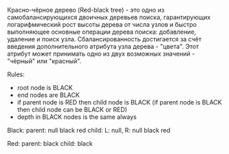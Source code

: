 Красно-чёрное дерево (Red-black tree) - это одно из самобалансирующихся двоичных деревьев поиска, гарантирующих логарифмический рост высоты дерева от числа узлов и быстро выполняющее основные операции дерева поиска: добавление, удаление и поиск узла.
Сбалансированность достигается за счёт введения дополнительного атрибута узла дерева - "цвета".
Этот атрибут может принимать одно из двух возможных значений - "чёрный" или "красный".

Rules:
- root node is BLACK
- end nodes are BLACK
- if parent node is RED then child node is BLACK (if parent node is BLACK then child node can be BLACK or RED)
- depth in BLACK nodes is the same always

Black:
    parent:
        null
        black
        red
    child:
        L: null, R: null
        black
        red

Red:
    parent:
        black
    child:
        black